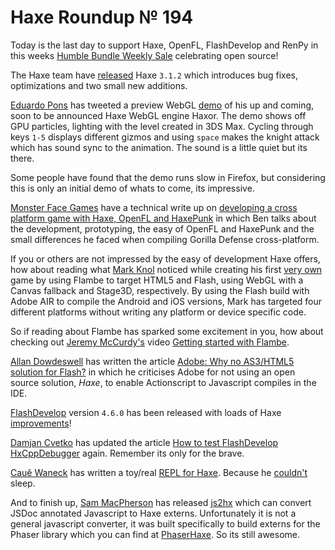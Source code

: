 [_template]: ../templates/roundup.html
[date]: / "2014-04-02T16:32:16+01:00"
# Haxe Roundup № 194

Today is the last day to support Haxe, OpenFL, FlashDevelop and RenPy in this weeks
[Humble Bundle Weekly Sale](https://www.humblebundle.com/weekly) celebrating open
source!

The Haxe team have [released][a 5] Haxe `3.1.2` which introduces bug fixes, 
optimizations and two small new additions.

[Eduardo Pons][tw 1] has tweeted a preview WebGL [demo][d 1] of his up and coming, soon
to be announced Haxe WebGL engine Haxor. The demo shows off GPU particles, lighting with
the level created in 3DS Max. Cycling through keys `1-5` displays different gizmos and
using `space` makes the knight attack which has sound sync to the animation. The sound is
a little quiet but its there. 

Some people have found that the demo runs slow in Firefox, but considering this is only
an initial demo of whats to come, its impressive.

[Monster Face Games][tw 2] have a technical write up on [developing a cross platform game
with Haxe, OpenFL and HaxePunk][a 1] in which Ben talks about the development, prototyping,
the easy of OpenFL and HaxePunk and the small differences he faced when compiling Gorilla
Defense cross-platform.

If you or others are not impressed by the easy of development Haxe offers, how
about reading what [Mark Knol][tw 4] noticed while creating his first [very own][a 6] game 
by using Flambe to target HTML5 and Flash, using WebGL with a Canvas fallback and Stage3D,
respectively. By using the Flash build with Adobe AIR to compile the Android and iOS versions,
Mark has targeted four different platforms without writing any platform or device specific code.

So if reading about Flambe has sparked some excitement in you, how about checking out
[Jeremy McCurdy's][tw 5] video [Getting started with Flambe][v 1].

[Allan Dowdeswell][tw 3] has written the article [Adobe: Why no AS3/HTML5 solution for Flash?][a 2]
in which he criticises Adobe for not using an open source solution, _Haxe_, to enable Actionscript to
Javascript compiles in the IDE.

[FlashDevelop][tw 6] version `4.6.0` has been released with loads of Haxe [improvements][a 3]!

[Damjan Cvetko][tw 7] has updated the article [How to test FlashDevelop HxCppDebugger][a 4] again.
Remember its only for the brave.

[Cauê Waneck][tw 8] has written a toy/real [REPL for Haxe](https://gist.github.com/waneck/9806641). 
Because he [couldn't](https://twitter.com/cwaneck/status/449165354951254016) sleep.
	
And to finish up, [Sam MacPherson][tw 9] has released [js2hx] which can convert JSDoc annotated 
Javascript to Haxe externs. Unfortunately it is not a general javascript converter, it was built
specifically to build externs for the Phaser library which you can find at [PhaserHaxe][g 1]. So its
still awesome.

[tw 1]: https://twitter.com/EduardoDias "@EduardoDias"
[tw 2]: https://twitter.com/monsterfacegame "@MonsterFaceGame"
[tw 3]: https://twitter.com/confidant_ca "@confidant"
[tw 4]: https://twitter.com/mknol "@mknol"
[tw 5]: https://twitter.com/JeremyMcCurdy "@JeremyMcCurdy"
[tw 6]: https://twitter.com/flashdevelop "@flashdevelop"
[tw 7]: https://twitter.com/damjancvetko "@damjancvetko"
[tw 8]: https://twitter.com/cwaneck "@cwaneck"
[tw 9]: https://twitter.com/sgmacpherson "@sgmacpherson"
	
[d 1]: https://dl.dropboxusercontent.com/u/20655747/haxor/dungeon_v0_5/index.html "Haxor Knight Demo"
	
[a 1]: http://www.monsterfacegames.com/2014/03/developing-cross-platform-game-with.html "Developing a cross platform game with Haxe, OpenFL and HaxePunk"
[a 2]: http://www.confidant.ca/blog/2014/adobe-why-no-as3html5-solution/ "Adobe: Why no AS3/HTML5 solution for Flash?"
[a 3]: http://www.flashdevelop.org/community/viewtopic.php?f=11&t=11611 "FlashDevelop version 4.6.0 released!"
[a 4]: https://github.com/zobo/flashdevelop/wiki/Hxcpptest "How to test FlashDevelop HxCppDebugger"
[a 5]: http://haxe.org/file/CHANGES.txt "Haxe 3.1.2 release"
[a 6]: http://blog.stroep.nl/2014/03/the-firefly-game/ "The Firefly Game"

[v 1]: https://www.youtube.com/watch?v=Q0eMZCQjhf4 "Getting started with Flambe"
	
[js2hx]: https://github.com/Blank101/js2hx "Convert JSDoc documented code to Haxe externs"
	
[g 1]: https://github.com/ratkingsminion/PhaserHaxe/pull/8 "Automated build of Phaser 2"


